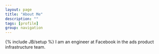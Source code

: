 ```yaml
---
layout: page
title: "About Me"
description: ""
tags: [profile]
group: navigation
---
```

{% include JB/setup %}
I am an engineer at Facebook in the ads product infrastructure team.